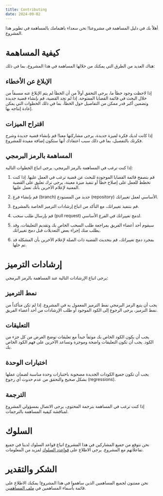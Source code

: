 ```yaml
---
title: Contributing
date: 2024-09-02
---
```


أهلاً بك في دليل المساهمة في مشروعنا! نحن سعداء باهتمامك بالمساهمة في تطوير هذا المشروع.

# كيفية المساهمة

هناك العديد من الطرق التي يمكنك من خلالها المساهمة في هذا المشروع، بما في ذلك:

## الإبلاغ عن الأخطاء

إذا لاحظت وجود خطأ ما، يرجى التحقق أولاً من أن الخطأ لم يتم الإبلاغ عنه مسبقاً من خلال البحث في قائمة القضايا المفتوحة. إذا لم تجد القضية، قم بإنشاء قضية جديدة وتضمين أكبر قدر ممكن من التفاصيل حول الخطأ، بما في ذلك الخطوات التي يمكن إعادة إنتاجه بها.

## اقتراح الميزات

إذا كانت لديك فكرة لميزة جديدة، يرجى مشاركتها معنا! قم بإنشاء قضية جديدة وشرح فكرتك بالتفصيل، بما في ذلك سبب اعتقادك أنها ستكون إضافة مفيدة للمشروع.

## المساهمة بالرمز البرمجي

إذا كنت ترغب في المساهمة بالرمز البرمجي، يرجى اتباع الخطوات التالية:

1. قم بتصفح قائمة القضايا الموجودة للبحث عن قضية ترغب في العمل عليها. إذا كنت تخطط للعمل على إصلاح خطأ أو تنفيذ ميزة معينة، يرجى ترك تعليق على القضية المعنية لإعلام الآخرين بأنك تعمل عليها.

2. قم بإنشاء فرع (branch) جديد من المستودع (repository) الأساسي لعمل تغييراتك.

3. قم بتنفيذ تغييراتك، مع التأكد من اتباع إرشادات الترميز الخاصة بالمشروع.

4. قم بإرسال طلب سحب (pull request) لدمج تغييراتك في الفرع الأساسي.

5. سيقوم أحد أعضاء الفريق بمراجعة طلب السحب الخاص بك وتقديم التعليقات، وقد يطلب منك إجراء بعض التعديلات قبل دمج تغييراتك.

6. بمجرد دمج تغييراتك، قم بتحديث القضية ذات الصلة لإعلام الآخرين بأن المشكلة قد تم حلها.

# إرشادات الترميز

يرجى اتباع الإرشادات التالية عند المساهمة بالرمز البرمجي:

## نمط الترميز

يجب أن يتبع الرمز البرمجي نمط الترميز المعمول به في المشروع. إذا لم تكن متأكداً من نمط الترميز، يرجى الرجوع إلى الكود الموجود أو طلب الإرشادات من أحد أعضاء الفريق.

## التعليقات

يجب أن يكون الكود الخاص بك موثقاً جيداً مع تعليقات توضح الغرض من كل جزء من الكود. يجب أن تكون التعليقات واضحة وموجزة وتساعد الآخرين على فهم الكود الخاص بك.

## اختبارات الوحدة

يجب أن تكون جميع الكودات الجديدة مصحوبة باختبارات وحدة مناسبة لضمان عملها بشكل صحيح والتحقق من عدم حدوث أي رجوع (regressions).

## الترجمة

إذا كنت ترغب في المساهمة بترجمة المحتوى، يرجى الاتصال بمسؤولي المشروع لمناقشة كيفية المساهمة بالترجمات.

# السلوك

نحن نتوقع من جميع المشاركين في هذا المشروع اتباع قواعد السلوك لدينا في جميع تفاعلاتهم مع المشروع. يرجى الاطلاع على [قواعدد السلوك](CODE_OF_CONDUCT.md) لمزيد من المعلومات.

# الشكر والتقدير

نحن ممتنون لجميع المساهمين الذين ساهموا في هذا المشروع! يمكنك الاطلاع على قائمة بأسماء المساهمين في [ملف المساهمين](CONTRIBUTORS.md).